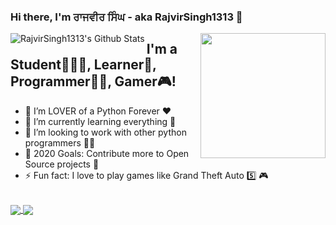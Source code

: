 ### Hi there, I'm ਰਾਜਵੀਰ ਸਿੰਘ - aka RajvirSingh1313 👋
<img align='right' src='https://user-images.githubusercontent.com/5713670/87202985-820dcb80-c2b6-11ea-9f56-7ec461c497c3.gif' width='200"'>

<img align="left" alt="RajvirSingh1313's Github Stats" src="https://github-readme-stats.vercel.app/api?username=RajvirSingh1313&show_icons=true&hide_border=true" />

## I'm a Student👨🏽‍🎓, Learner📖, Programmer👨‍💻, Gamer🎮!
- 🔭 I’m LOVER of a Python Forever ❤
- 🌱 I’m currently learning everything 🤣
- 👯 I’m looking to work with other python programmers 👨‍💻
- 🥅 2020 Goals: Contribute more to Open Source projects 🤝
- ⚡ Fun fact: I love to play games like Grand Theft Auto 5️⃣ 🎮
<br />
<a href="https://github.com/RajvirSingh1313">
  <img align="center" src="https://github-readme-stats.vercel.app/api/top-langs/?username=RajvirSingh1313&hide_langs_below=1" />
</a>
<a href="https://github.com/RajvirSingh1313/cpython">
  <img align="center" src="https://github-readme-stats.vercel.app/api/pin/?username=RajvirSingh1313&repo=cpython" />
</a>

<div align="center">
 
